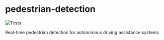 # pedestrian-detection

![Tests](https://github.com/ironcladgeek/pedestrian-detection/actions/workflows/tests.yml/badge.svg)

Real-time pedestrian detection for autonomous driving assistance systems

